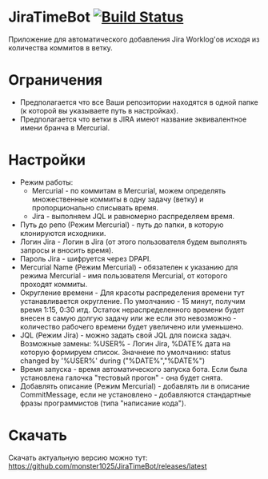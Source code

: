 # JiraTimeBot [![Build Status](https://travis-ci.org/monster1025/JiraTimeBot.svg?branch=master)](https://travis-ci.org/monster1025/JiraTimeBot)
Приложение для автоматического добавления Jira Worklog'ов исходя из количества коммитов в ветку.

# Ограничения
 - Предполагается что все Ваши репозитории находятся в одной папке (к которой вы указываете путь в настройках).
 - Предполагается что ветки в JIRA имеют название эквивалентное имени бранча в Mercurial.

# Настройки
 - Режим работы:
   - Mercurial - по коммитам в Mercurial, можем определять множественные коммиты в одну задачу (ветку) и пропорционально списывать время.
   - Jira - выполняем JQL и равномерно распределяем время.
 - Путь до репо (Режим Mercurial) - путь до папки, в которую клонируются исходники.
 - Логин Jira - Логин в Jira (от этого пользователя будем выполнять запросы и вносить время).
 - Пароль Jira - шифруется через DPAPI.
 - Mercurial Name (Режим Mercurial) - обязателен к указанию для режима Mercurial - имя пользователя Mercurial, от которого проходят коммиты.
 - Округление времени - Для красоты распределения времени тут устанавливается округление. По умолчанию - 15 минут, получим время 1:15, 0:30 итд. Остаток нераспределенного времени будет внесен в самую долгую задачу или же если это невозможно - количество рабочего времени будет увеличено или уменьшено.
 - JQL (Режим Jira) - можно задать свой JQL для поиска задач. Возможные замены: %USER% - Логин Jira, %DATE% дата на которую формируем список. Значнеие по умолчанию: status changed by '%USER%' during ("%DATE%","%DATE%")
 - Время запуска - время автоматического запуска бота. Если была установлена галочка "тестовый прогон" - она будет снята.
 - Добавлять описание (Режим Mercurial) - добавлять ли в описание CommitMessage, если не установлено - добавляются стандартные фразы программистов (типа "написание кода").
 
# Скачать
Скачать актуальную версию можно тут: https://github.com/monster1025/JiraTimeBot/releases/latest
